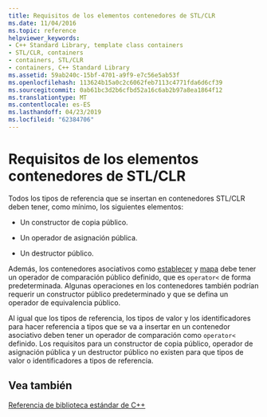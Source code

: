 ```yaml
---
title: Requisitos de los elementos contenedores de STL/CLR
ms.date: 11/04/2016
ms.topic: reference
helpviewer_keywords:
- C++ Standard Library, template class containers
- STL/CLR, containers
- containers, STL/CLR
- containers, C++ Standard Library
ms.assetid: 59ab240c-15bf-4701-a9f9-e7c56e5ab53f
ms.openlocfilehash: 113624b15a0c2c6062feb7113c4771fda6d6cf39
ms.sourcegitcommit: 0ab61bc3d2b6cfbd52a16c6ab2b97a8ea1864f12
ms.translationtype: MT
ms.contentlocale: es-ES
ms.lasthandoff: 04/23/2019
ms.locfileid: "62384706"
---
```

# <a name="requirements-for-stlclr-container-elements"></a>Requisitos de los elementos contenedores de STL/CLR

Todos los tipos de referencia que se insertan en contenedores STL/CLR deben tener, como mínimo, los siguientes elementos:

- Un constructor de copia público.

- Un operador de asignación pública.

- Un destructor público.

Además, los contenedores asociativos como [establecer](../dotnet/set-stl-clr.md) y [mapa](../dotnet/map-stl-clr.md) debe tener un operador de comparación público definido, que es `operator<` de forma predeterminada. Algunas operaciones en los contenedores también podrían requerir un constructor público predeterminado y que se defina un operador de equivalencia público.

Al igual que los tipos de referencia, los tipos de valor y los identificadores para hacer referencia a tipos que se va a insertar en un contenedor asociativo deben tener un operador de comparación como `operator<` definido. Los requisitos para un constructor de copia público, operador de asignación pública y un destructor público no existen para que tipos de valor o identificadores a tipos de referencia.

## <a name="see-also"></a>Vea también

[Referencia de biblioteca estándar de C++](../standard-library/cpp-standard-library-reference.md)
